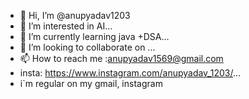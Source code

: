 - 👋 Hi, I’m @anupyadav1203
- 👀 I’m interested in AI...
- 🌱 I’m currently learning java +DSA...
- 💞️ I’m looking to collaborate on ...
- 📫 How to reach me :anupyadav1569@gmail.com
- insta: https://www.instagram.com/anupyadav_1203/...
- i`m regular on my gmail, instagram
<!---
anupyadav1203/anupyadav1203 is a ✨ special ✨ repository because its `README.md` (this file) appears on your GitHub profile.
You can click the Preview link to take a look at your changes.
--->
